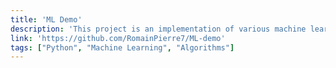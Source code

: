 ```yaml
---
title: 'ML Demo'
description: 'This project is an implementation of various machine learning algorithms (regression, classification, clustering, etc.).'
link: 'https://github.com/RomainPierre7/ML-demo'
tags: ["Python", "Machine Learning", "Algorithms"]
---
```

